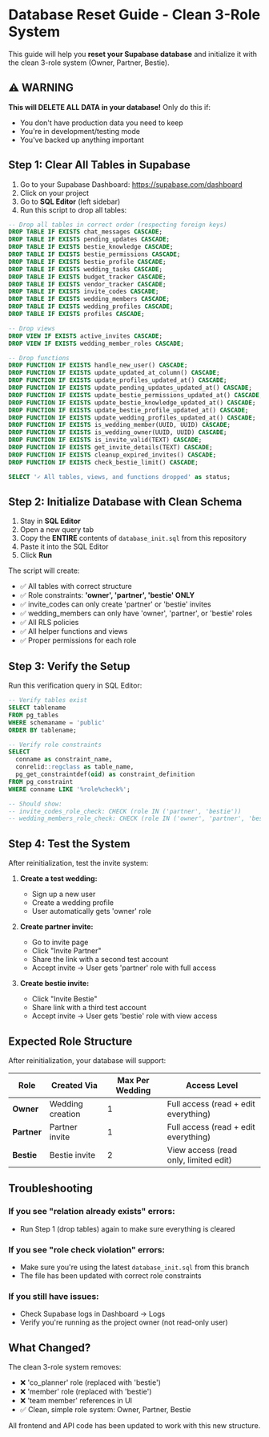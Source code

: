 # Database Reset Guide - Clean 3-Role System

This guide will help you **reset your Supabase database** and initialize it with the clean 3-role system (Owner, Partner, Bestie).

## ⚠️ WARNING

**This will DELETE ALL DATA in your database!** Only do this if:
- You don't have production data you need to keep
- You're in development/testing mode
- You've backed up anything important

## Step 1: Clear All Tables in Supabase

1. Go to your Supabase Dashboard: https://supabase.com/dashboard
2. Click on your project
3. Go to **SQL Editor** (left sidebar)
4. Run this script to drop all tables:

```sql
-- Drop all tables in correct order (respecting foreign keys)
DROP TABLE IF EXISTS chat_messages CASCADE;
DROP TABLE IF EXISTS pending_updates CASCADE;
DROP TABLE IF EXISTS bestie_knowledge CASCADE;
DROP TABLE IF EXISTS bestie_permissions CASCADE;
DROP TABLE IF EXISTS bestie_profile CASCADE;
DROP TABLE IF EXISTS wedding_tasks CASCADE;
DROP TABLE IF EXISTS budget_tracker CASCADE;
DROP TABLE IF EXISTS vendor_tracker CASCADE;
DROP TABLE IF EXISTS invite_codes CASCADE;
DROP TABLE IF EXISTS wedding_members CASCADE;
DROP TABLE IF EXISTS wedding_profiles CASCADE;
DROP TABLE IF EXISTS profiles CASCADE;

-- Drop views
DROP VIEW IF EXISTS active_invites CASCADE;
DROP VIEW IF EXISTS wedding_member_roles CASCADE;

-- Drop functions
DROP FUNCTION IF EXISTS handle_new_user() CASCADE;
DROP FUNCTION IF EXISTS update_updated_at_column() CASCADE;
DROP FUNCTION IF EXISTS update_profiles_updated_at() CASCADE;
DROP FUNCTION IF EXISTS update_pending_updates_updated_at() CASCADE;
DROP FUNCTION IF EXISTS update_bestie_permissions_updated_at() CASCADE;
DROP FUNCTION IF EXISTS update_bestie_knowledge_updated_at() CASCADE;
DROP FUNCTION IF EXISTS update_bestie_profile_updated_at() CASCADE;
DROP FUNCTION IF EXISTS update_wedding_profiles_updated_at() CASCADE;
DROP FUNCTION IF EXISTS is_wedding_member(UUID, UUID) CASCADE;
DROP FUNCTION IF EXISTS is_wedding_owner(UUID, UUID) CASCADE;
DROP FUNCTION IF EXISTS is_invite_valid(TEXT) CASCADE;
DROP FUNCTION IF EXISTS get_invite_details(TEXT) CASCADE;
DROP FUNCTION IF EXISTS cleanup_expired_invites() CASCADE;
DROP FUNCTION IF EXISTS check_bestie_limit() CASCADE;

SELECT '✓ All tables, views, and functions dropped' as status;
```

## Step 2: Initialize Database with Clean Schema

1. Stay in **SQL Editor**
2. Open a new query tab
3. Copy the **ENTIRE** contents of `database_init.sql` from this repository
4. Paste it into the SQL Editor
5. Click **Run**

The script will create:
- ✅ All tables with correct structure
- ✅ Role constraints: **'owner', 'partner', 'bestie' ONLY**
- ✅ invite_codes can only create 'partner' or 'bestie' invites
- ✅ wedding_members can only have 'owner', 'partner', or 'bestie' roles
- ✅ All RLS policies
- ✅ All helper functions and views
- ✅ Proper permissions for each role

## Step 3: Verify the Setup

Run this verification query in SQL Editor:

```sql
-- Verify tables exist
SELECT tablename
FROM pg_tables
WHERE schemaname = 'public'
ORDER BY tablename;

-- Verify role constraints
SELECT
  conname as constraint_name,
  conrelid::regclass as table_name,
  pg_get_constraintdef(oid) as constraint_definition
FROM pg_constraint
WHERE conname LIKE '%role%check%';

-- Should show:
-- invite_codes_role_check: CHECK (role IN ('partner', 'bestie'))
-- wedding_members_role_check: CHECK (role IN ('owner', 'partner', 'bestie'))
```

## Step 4: Test the System

After reinitialization, test the invite system:

1. **Create a test wedding:**
   - Sign up a new user
   - Create a wedding profile
   - User automatically gets 'owner' role

2. **Create partner invite:**
   - Go to invite page
   - Click "Invite Partner"
   - Share the link with a second test account
   - Accept invite → User gets 'partner' role with full access

3. **Create bestie invite:**
   - Click "Invite Bestie"
   - Share link with a third test account
   - Accept invite → User gets 'bestie' role with view access

## Expected Role Structure

After reinitialization, your database will support:

| Role | Created Via | Max Per Wedding | Access Level |
|------|-------------|-----------------|--------------|
| **Owner** | Wedding creation | 1 | Full access (read + edit everything) |
| **Partner** | Partner invite | 1 | Full access (read + edit everything) |
| **Bestie** | Bestie invite | 2 | View access (read only, limited edit) |

## Troubleshooting

### If you see "relation already exists" errors:
- Run Step 1 (drop tables) again to make sure everything is cleared

### If you see "role check violation" errors:
- Make sure you're using the latest `database_init.sql` from this branch
- The file has been updated with correct role constraints

### If you still have issues:
- Check Supabase logs in Dashboard → Logs
- Verify you're running as the project owner (not read-only user)

## What Changed?

The clean 3-role system removes:
- ❌ 'co_planner' role (replaced with 'bestie')
- ❌ 'member' role (replaced with 'bestie')
- ❌ 'team member' references in UI
- ✅ Clean, simple role system: Owner, Partner, Bestie

All frontend and API code has been updated to work with this new structure.
